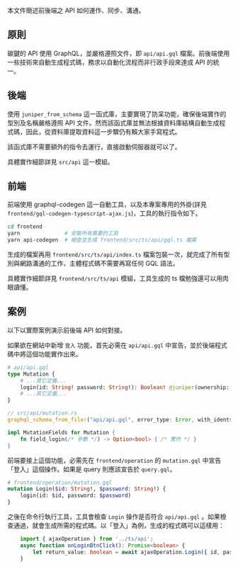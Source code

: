 本文件簡述前後端之 API 如何運作、同步、溝通。

## 原則
碳鍵的 API 使用 GraphQL，並嚴格遵照文件，即 `api/api.gql` 檔案。前後端使用一些技術來自動生成程式碼，務求以自動化流程而非行政手段來達成 API 的統一。

## 後端
使用 `juniper_from_schema` 這一函式庫，主要實現了防呆功能，確保後端實作的型別及名稱嚴格遵照 API 文件。然而該函式庫並無法根據資料庫結構自動生成程式碼，因此，從資料庫提取資料這一步驟仍有賴大家手寫程式。

該函式庫不需要額外的指令去運行，直接啟動伺服器就可以了。

具體實作細節詳見 `src/api` 這一模組。

## 前端
前端使用 graphql-codegen 這一自動工具，以及本專案專用的外掛(詳見 `frontend/gql-codegen-typescript-ajax.js`)，工具的執行指令如下。

```sh
cd frontend
yarn              # 安裝所有需要的工具
yarn api-codegen  # 檢查並生成 frontend/src/ts/api/gql.ts 檔案
```

生成的檔案再用 `frontend/src/ts/api/index.ts` 檔案包裝一次，就完成了所有型別與網路溝通的工作，主體程式碼不需要再寫任何 GQL 語法。

具體實作細節詳見 `frontend/src/ts/api` 模組，工具生成的 ts 檔勉強還可以用肉眼讀懂。

## 案例
以下以實際案例演示前後端 API 如何對接。

如果欲在網站中新增 `登入` 功能，首先必需在 `api/api.gql` 中宣告，並於後端程式碼中將這個功能實作出來。

```graphql
# api/api.gql
type Mutation {
    # ...其它定義...
    login(id: String! password: String!): Boolean! @juniper(ownership: "owned")
    # ...其它定義...
}
```
```rust
// src/api/mutation.rs
graphql_schema_from_file!("api/api.gql", error_type: Error, with_idents: [Mutation]);

impl MutationFields for Mutation {
    fn field_login(/* 參數 */) -> Option<bool> { /* 實作 */ }
}
```

前端要接上這個功能，必需先在 `frontend/operation` 的 `mutation.gql` 中宣告「登入」這個操作。如果是 query 則應該宣告於 `query.gql`。

``` graphql
# frontend/operation/mutation.gql
mutation Login($id: String!, $password: String!) {
	login(id: $id, password: $password)
}
```

之後在命令行執行工具，工具會檢查 `Login` 操作是否符合 `api/api.gql` 。如果檢查通過，就會生成所需的程式碼。以「登入」為例，生成的程式碼可以這樣用：

```typescript
    import { ajaxOperation } from '../ts/api';
    async function onLoginBtnClick(): Promise<boolean> {
	    let return_value: boolean = await ajaxOperation.Login({ id, password });
    }
```